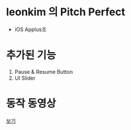 # leonkim 의 Pitch Perfect
* iOS Applus조

# 추가된 기능

1. Pause & Resume Button
2. UI Slider

# 동작 동영상 
[보기](https://www.youtube.com/watch?v=yOxZmgItO4g)
